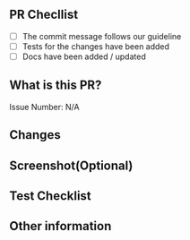 ## PR Checllist

- [ ] The commit message follows our guideline
- [ ] Tests for the changes have been added
- [ ] Docs have been added / updated

## What is this PR?

Issue Number: N/A

## Changes

## Screenshot(Optional)

## Test Checklist

<!-- 더 확인할 부분있으면 추가 -->

## Other information
